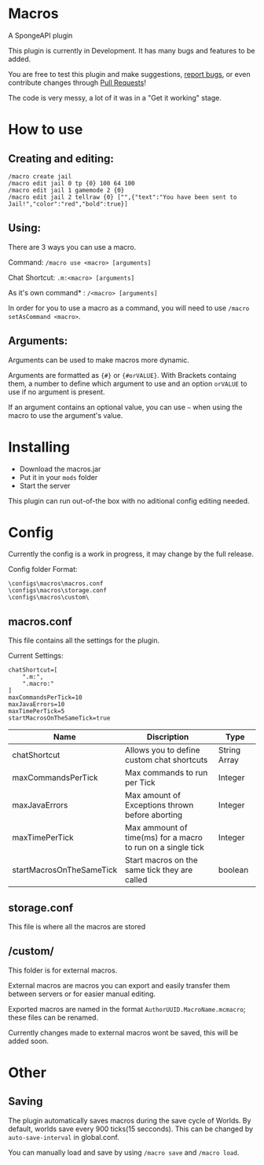 Macros
===
A SpongeAPI plugin

This plugin is currently in Development. It has many bugs and features to be added.

You are free to test this plugin and make suggestions, [report bugs](https://github.com/Gamecube762/Macros/issues), or even contribute changes through [Pull Requests](https://github.com/Gamecube762/Macros/pulls)!

The code is very messy, a lot of it was in a "Get it working" stage.

How to use
===
Creating and editing:
---
```
/macro create jail
/macro edit jail 0 tp {0} 100 64 100
/macro edit jail 1 gamemode 2 {0}
/macro edit jail 2 tellraw {0} ["",{"text":"You have been sent to Jail!","color":"red","bold":true}]
```

Using:
---

There are 3 ways you can use a macro. 

Command: `/macro use <macro> [arguments]`

Chat Shortcut: `.m:<macro> [arguments]`

As it's own command* : `/<macro> [arguments]`

In order for you to use a macro as a command, you will need to use `/macro setAsCommand <macro>`.

Arguments:
---
Arguments can be used to make macros more dynamic.

Arguments are formatted as `{#}` or `{#orVALUE}`. With Brackets containg them, a number to define which argument to use and an option `orVALUE` to use if no argument is present.

If an argument contains an optional value, you can use `~` when using the macro to use the argument's value.

Installing
===
 * Download the macros.jar
 * Put it in your `mods` folder
 * Start the server

 This plugin can run out-of-the box with no aditional config editing needed.

Config
===
Currently the config is a work in progress, it may change by the full release.

Config folder Format:
```
\configs\macros\macros.conf
\configs\macros\storage.conf
\configs\macros\custom\
```
macros.conf
---
This file contains all the settings for the plugin.

Current Settings:
```
chatShortcut=[
    ".m:",
    ".macro:"
]
maxCommandsPerTick=10
maxJavaErrors=10
maxTimePerTick=5
startMacrosOnTheSameTick=true
```
Name|Discription|Type
---|---|---
chatShortcut | Allows you to define custom chat shortcuts | String Array
maxCommandsPerTick | Max commands to run per Tick | Integer
maxJavaErrors | Max amount of Exceptions thrown before aborting | Integer
maxTimePerTick | Max ammount of time(ms) for a macro to run on a single tick | Integer
startMacrosOnTheSameTick | Start macros on the same tick they are called | boolean

storage.conf
---
This file is where all the macros are stored

/custom/
---
This folder is for external macros.

External macros are macros you can export and easily transfer them between servers or for easier manual editing.

Exported macros are named in the format `AuthorUUID.MacroName.mcmacro`; these files can be renamed.

Currently changes made to external macros wont be saved, this will be added soon.

Other
===

Saving
---
The plugin automatically saves macros during the save cycle of Worlds. By default, worlds save every 900 ticks(15 secconds). This can be changed by `auto-save-interval` in global.conf.

You can manually load and save by using `/macro save` and `/macro load`.

